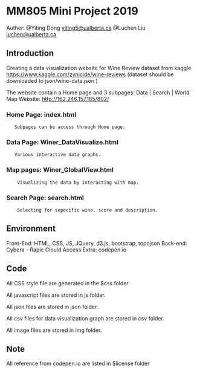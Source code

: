 # MM805 Mini Project 2019
Auther: @Yiting Dong yiting5@ualberta.ca
        @Luchen Liu  luchen@ualberta.ca
          
## Introduction
Creating a data visualization website for Wine Review dataset from kaggle https://www.kaggle.com/zynicide/wine-reviews
(dataset should be downloaded to json/wine-data.json )

The website contain a Home page and 3 subpages: Data | Search | World Map
Website: http://162.246.157.185/802/

### Home Page: index.html
       Subpages can be access through Home page.

### Data Page: Winer_DataVisualize.html
       Various interactive data graphs.

### Map pages: Winer_GlobalView.html
        Visualizing the data by interacting with map.
        
### Search Page: search.html
        Selecting for sepecific wine, score and description.


## Environment
 Front-End: HTML, CSS, JS, JQuery, d3.js, bootstrap, topojson
 Back-end: Cybera - Rapic Clould Access
 Extra: codepen.io

## Code

All CSS style file are generated in the $css folder.

All javascript files are stored in js folder.

All json files are stored in json folder.

All csv files for data visualization graph are stored in csv folder.

All image files are stored in img folder.

## Note
All reference from codepen.io are listed in $license folder
